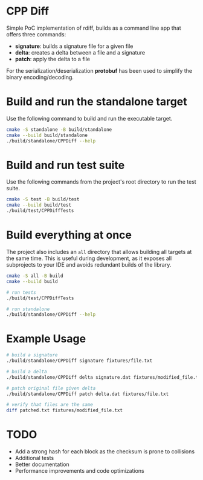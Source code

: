 # CPP Diff

Simple PoC implementation of rdiff, builds as a command line app that offers three commands:
  - **signature**: builds a signature file for a given file 
  - **delta**:  creates a delta between a file and a signature
  - **patch**: apply the delta to a file

For the serialization/deserialization **protobuf** has been used to simplify the binary encoding/decoding.

# Build and run the standalone target

Use the following command to build and run the executable target.

```bash
cmake -S standalone -B build/standalone
cmake --build build/standalone
./build/standalone/CPPDiff --help
```

# Build and run test suite

Use the following commands from the project's root directory to run the test suite.

```bash
cmake -S test -B build/test
cmake --build build/test
./build/test/CPPDiffTests
```
# Build everything at once

The project also includes an `all` directory that allows building all targets at the same time.
This is useful during development, as it exposes all subprojects to your IDE and avoids redundant builds of the library.

```bash
cmake -S all -B build
cmake --build build

# run tests
./build/test/CPPDiffTests

# run standalone
./build/standalone/CPPDiff --help

```


# Example Usage
```bash
# build a signature
./build/standalone/CPPDiff signature fixtures/file.txt

# build a delta
./build/standalone/CPPDiff delta signature.dat fixtures/modified_file.txt

# patch original file given delta
./build/standalone/CPPDiff patch delta.dat fixtures/file.txt

# verify that files are the same
diff patched.txt fixtures/modified_file.txt

```

# TODO

- Add a strong hash for each block as the checksum is prone to collisions
- Additional tests 
- Better documentation
- Performance improvements and code optimizations